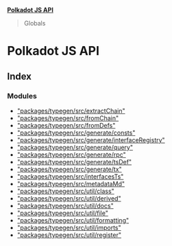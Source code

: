 **[Polkadot JS API](README.md)**

> Globals

# Polkadot JS API

## Index

### Modules

* ["packages/typegen/src/extractChain"](modules/_packages_typegen_src_extractchain_.md)
* ["packages/typegen/src/fromChain"](modules/_packages_typegen_src_fromchain_.md)
* ["packages/typegen/src/fromDefs"](modules/_packages_typegen_src_fromdefs_.md)
* ["packages/typegen/src/generate/consts"](modules/_packages_typegen_src_generate_consts_.md)
* ["packages/typegen/src/generate/interfaceRegistry"](modules/_packages_typegen_src_generate_interfaceregistry_.md)
* ["packages/typegen/src/generate/query"](modules/_packages_typegen_src_generate_query_.md)
* ["packages/typegen/src/generate/rpc"](modules/_packages_typegen_src_generate_rpc_.md)
* ["packages/typegen/src/generate/tsDef"](modules/_packages_typegen_src_generate_tsdef_.md)
* ["packages/typegen/src/generate/tx"](modules/_packages_typegen_src_generate_tx_.md)
* ["packages/typegen/src/interfacesTs"](modules/_packages_typegen_src_interfacests_.md)
* ["packages/typegen/src/metadataMd"](modules/_packages_typegen_src_metadatamd_.md)
* ["packages/typegen/src/util/class"](modules/_packages_typegen_src_util_class_.md)
* ["packages/typegen/src/util/derived"](modules/_packages_typegen_src_util_derived_.md)
* ["packages/typegen/src/util/docs"](modules/_packages_typegen_src_util_docs_.md)
* ["packages/typegen/src/util/file"](modules/_packages_typegen_src_util_file_.md)
* ["packages/typegen/src/util/formatting"](modules/_packages_typegen_src_util_formatting_.md)
* ["packages/typegen/src/util/imports"](modules/_packages_typegen_src_util_imports_.md)
* ["packages/typegen/src/util/register"](modules/_packages_typegen_src_util_register_.md)
